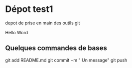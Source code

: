 # Dépot test1
depot de prise en main des outils git

Hello Word

## Quelques commandes de bases 

git add README.md
git commit −m " Un message"
git push

